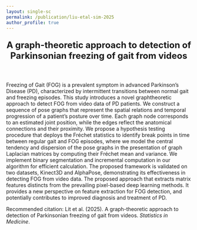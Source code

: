 ```yaml
---
layout: single-sc
permalink: /publication/liu-etal-sim-2025
author_profile: true
---
```


<header>
<p style="font-size: 24px;"><b>A graph-theoretic approach to detection of Parkinsonian freezing of gait from videos</b></p>
</header>

Freezing of Gait (FOG) is a prevalent symptom in advanced Parkinson’s Disease (PD), characterized by intermittent transitions between normal gait and freezing episodes. This study introduces a novel graphtheoretic
approach to detect FOG from video data of PD patients. We construct a sequence of pose graphs that represent the spatial relations and temporal progression of a patient’s posture over time. Each graph
node corresponds to an estimated joint position, while the edges reflect the anatomical connections and their proximity. We propose a hypothesis testing procedure that deploys the Fréchet statistics to identify break
points in time between regular gait and FOG episodes, where we model the central tendency and dispersion of the pose graphs in the presentation of graph Laplacian matrices by computing their Fréchet mean and
variance. We implement binary segmentation and incremental computation in our algorithm for efficient calculation. The proposed framework is validated on two datasets, Kinect3D and AlphaPose, demonstrating
its effectiveness in detecting FOG from video data. The proposed approach that extracts matrix features distincts from the prevailing pixel-based deep learning methods. It provides a new perspective on feature
extraction for FOG detection, and potentially contributes to improved diagnosis and treatment of PD.

<p style="font-size: 14px;">Recommended citation: Lit et al. (2025). A graph-theoretic approach to detection of Parkinsonian freezing of gait from videos. <i>Statistics in Medicine</i>.</p>
